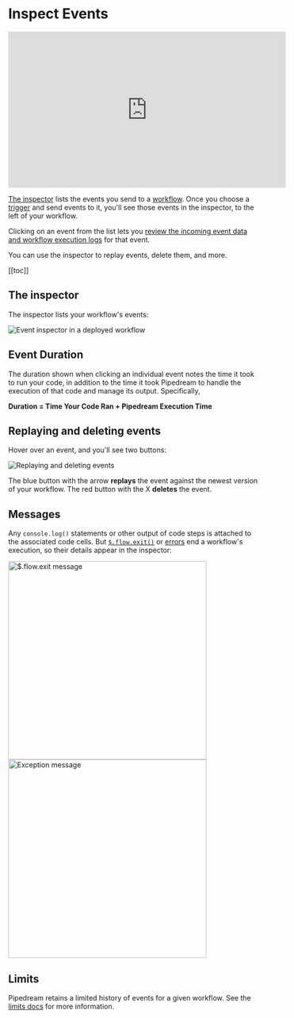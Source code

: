 # Inspect Events

<iframe width="560" height="315" src="https://www.youtube.com/embed/vaOKKhBLqlE" title="YouTube video player" frameborder="0" allow="accelerometer; autoplay; clipboard-write; encrypted-media; gyroscope; picture-in-picture" allowfullscreen></iframe>

[The inspector](#the-inspector) lists the events you send to a [workflow](/workflows/). Once you choose a [trigger](/workflows/steps/triggers/) and send events to it, you'll see those events in the inspector, to the left of your workflow. 

Clicking on an event from the list lets you [review the incoming event data and workflow execution logs](/workflows/events/#examining-event-data) for that event.

You can use the inspector to replay events, delete them, and more.

[[toc]]

## The inspector

The inspector lists your workflow's events:

![Event inspector in a deployed workflow](https://res.cloudinary.com/pipedreamin/image/upload/v1648759565/docs/components/CleanShot_2022-03-31_at_16.45.52_vwwhaj.png)

## Event Duration

The duration shown when clicking an individual event notes the time it took to run your code, in addition to the time it took Pipedream to handle the execution of that code and manage its output. Specifically,

**Duration = Time Your Code Ran + Pipedream Execution Time**

## Replaying and deleting events

Hover over an event, and you'll see two buttons:

![Replaying and deleting events](https://res.cloudinary.com/pipedreamin/image/upload/v1648759778/docs/components/CleanShot_2022-03-31_at_16.49.24_ska5vo.gif)

The blue button with the arrow **replays** the event against the newest version of your workflow. The red button with the X **deletes** the event.

## Messages

Any `console.log()` statements or other output of code steps is attached to the associated code cells. But [`$.flow.exit()`](/code/nodejs/#ending-a-workflow-early) or [errors](/code/nodejs/#errors) end a workflow's execution, so their details appear in the inspector:

<div>
<img width="400px" alt="$.flow.exit message" src="./images/dollar-end.png">
</div>

<div>
<img width="400px" alt="Exception message" src="./images/exception.png">
</div>

## Limits

Pipedream retains a limited history of events for a given workflow. See the [limits docs](/limits/#event-execution-history) for more information.

<Footer />
